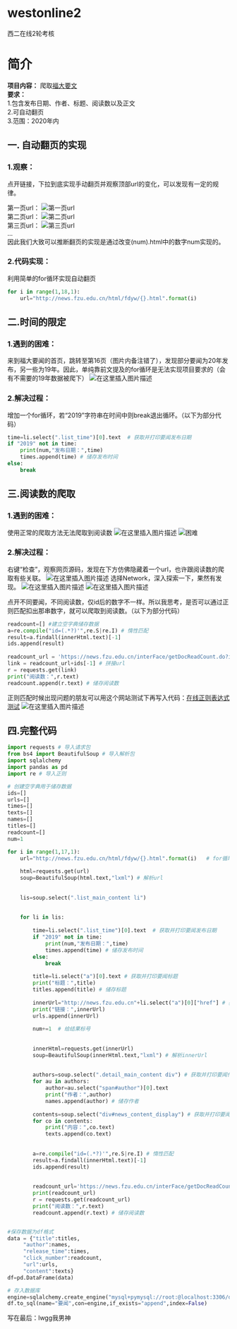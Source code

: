 # westonline2
西二在线2轮考核

# 简介
**项目内容：** 爬取[福大要文](http://news.fzu.edu.cn/html/fdyw/)  
**要求：**  
1.包含发布日期、作者、标题、阅读数以及正文  
2.可自动翻页  
3.范围：2020年内  

## 一. 自动翻页的实现
### 1.观察：
点开链接，下拉到底实现手动翻页并观察顶部url的变化，可以发现有一定的规律。

第一页url：
![第一页url](https://img-blog.csdnimg.cn/20201226151722595.png)  
第二页url：
![第二页url](https://img-blog.csdnimg.cn/20201226151735567.png)  
第三页url：
![第三页url](https://img-blog.csdnimg.cn/20201226151753595.png)  
...  
因此我们大致可以推断翻页的实现是通过改变(num).html中的数字num实现的。

### 2.代码实现：
利用简单的for循环实现自动翻页
```python
for i in range(1,18,1):
    url="http://news.fzu.edu.cn/html/fdyw/{}.html".format(i)   
```

## 二.时间的限定
### 1.遇到的困难：
来到福大要闻的首页，跳转至第16页（图片内备注错了），发现部分要闻为20年发布，另一些为19年。因此，单纯靠前文提及的for循环是无法实现项目要求的（会有不需要的19年数据被爬下）
![在这里插入图片描述](https://img-blog.csdnimg.cn/20201226163350732.png?x-oss-process=image/watermark,type_ZmFuZ3poZW5naGVpdGk,shadow_10,text_aHR0cHM6Ly9ibG9nLmNzZG4ubmV0L3dlaXhpbl80NzI4MjQwNA==,size_16,color_FFFFFF,t_70)
### 2.解决过程：
增加一个for循环，若“2019”字符串在时间中则break退出循环。（以下为部分代码）

```python
time=li.select(".list_time")[0].text  # 获取并打印要闻发布日期
if "2019" not in time:
	print(num,"发布日期：",time)
	times.append(time) # 储存发布时间
else:
	break
```

## 三.阅读数的爬取
### 1.遇到的困难：
使用正常的爬取方法无法爬取到阅读数
![在这里插入图片描述](https://img-blog.csdnimg.cn/2020122615485420.png)
![困难](https://img-blog.csdnimg.cn/20201226153229382.png?x-oss-process=image/watermark,type_ZmFuZ3poZW5naGVpdGk,shadow_10,text_aHR0cHM6Ly9ibG9nLmNzZG4ubmV0L3dlaXhpbl80NzI4MjQwNA==,size_16,color_FFFFFF,t_70)
### 2.解决过程：
右键“检查”，观察网页源码，发现在下方仿佛隐藏着一个url，也许跟阅读数的爬取有些关联。
![在这里插入图片描述](https://img-blog.csdnimg.cn/20201226155229731.png?x-oss-process=image/watermark,type_ZmFuZ3poZW5naGVpdGk,shadow_10,text_aHR0cHM6Ly9ibG9nLmNzZG4ubmV0L3dlaXhpbl80NzI4MjQwNA==,size_16,color_FFFFFF,t_70)
选择Network，深入探索一下，果然有发现。
![在这里插入图片描述](https://img-blog.csdnimg.cn/20201226155959141.png?x-oss-process=image/watermark,type_ZmFuZ3poZW5naGVpdGk,shadow_10,text_aHR0cHM6Ly9ibG9nLmNzZG4ubmV0L3dlaXhpbl80NzI4MjQwNA==,size_16,color_FFFFFF,t_70)
![在这里插入图片描述](https://img-blog.csdnimg.cn/20201226160255112.png?x-oss-process=image/watermark,type_ZmFuZ3poZW5naGVpdGk,shadow_10,text_aHR0cHM6Ly9ibG9nLmNzZG4ubmV0L3dlaXhpbl80NzI4MjQwNA==,size_16,color_FFFFFF,t_70)

点开不同要闻，不同阅读数，仅id后的数字不一样。所以我思考，是否可以通过正则匹配扣出那串数字，就可以爬取到阅读数。（以下为部分代码）

```python
readcount=[] #建立空字典储存数据
a=re.compile("id=(.*?)'",re.S|re.I) # 惰性匹配       
result=a.findall(innerHtml.text)[-1]
ids.append(result)
        
readcount_url = 'https://news.fzu.edu.cn/interFace/getDocReadCount.do?id=' # 获取并打印阅读数
link = readcount_url+ids[-1] # 拼接url
r = requests.get(link)
print("阅读数：",r.text)
readcount.append(r.text) # 储存阅读数
```

正则匹配时候出现问题的朋友可以用这个网站测试下再写入代码：[在线正则表达式测试](https://tool.oschina.net/regex)
![在这里插入图片描述](https://img-blog.csdnimg.cn/20201226164104853.png?x-oss-process=image/watermark,type_ZmFuZ3poZW5naGVpdGk,shadow_10,text_aHR0cHM6Ly9ibG9nLmNzZG4ubmV0L3dlaXhpbl80NzI4MjQwNA==,size_16,color_FFFFFF,t_70)

## 四.完整代码

```python
import requests # 导入请求包
from bs4 import BeautifulSoup # 导入解析包
import sqlalchemy
import pandas as pd
import re # 导入正则

# 创建空字典用于储存数据
ids=[] 
urls=[]
times=[]
texts=[]
names=[]
titles=[]
readcount=[] 
num=1

for i in range(1,17,1): 
    url="http://news.fzu.edu.cn/html/fdyw/{}.html".format(i)   # for循环实现自动翻页
    
    html=requests.get(url)    
    soup=BeautifulSoup(html.text,"lxml") # 解析url
    
    
    lis=soup.select(".list_main_content li")
    
   
    for li in lis:
        
        time=li.select(".list_time")[0].text  # 获取并打印要闻发布日期
        if "2019" not in time:
            print(num,"发布日期：",time)
            times.append(time) # 储存发布时间
        else:
            break
            
        title=li.select("a")[0].text # 获取并打印要闻标题
        print("标题：",title) 
        titles.append(title) # 储存标题
        
        innerUrl="http://news.fzu.edu.cn"+li.select("a")[0]["href"] # 获取并打印单条要闻网页链接
        print("链接：",innerUrl)   
        urls.append(innerUrl)
        
        num+=1  # 给结果标号
        
        
        innerHtml=requests.get(innerUrl)
        soup=BeautifulSoup(innerHtml.text,"lxml") # 解析innerUrl
        
        
        authors=soup.select(".detail_main_content div") # 获取并打印要闻作者
        for au in authors:
            author=au.select("span#author")[0].text
            print("作者：",author)
            names.append(author) # 储存作者
            
        contents=soup.select("div#news_content_display") # 获取并打印要闻内容
        for co in contents:
            print("内容：",co.text)  
            texts.append(co.text)
            
        
        a=re.compile("id=(.*?)'",re.S|re.I) # 惰性匹配       
        result=a.findall(innerHtml.text)[-1]
        ids.append(result)
        
        
        readcount_url='https://news.fzu.edu.cn/interFace/getDocReadCount.do?id='+ids[-1] # 获取并打印阅读数
        print(readcount_url)
        r = requests.get(readcount_url)
        print("阅读数：",r.text)
        readcount.append(r.text) # 储存阅读数


#保存数据为df格式
data = {"title":titles,
     "author":names,
     "release_time":times,
     "click_number":readcount,
     "url":urls,
     "content":texts}
df=pd.DataFrame(data)

# 存入数据库
engine=sqlalchemy.create_engine("mysql+pymysql://root:@localhost:3306/demo")
df.to_sql(name="要闻",con=engine,if_exists="append",index=False)
```


写在最后：lwgg我男神
